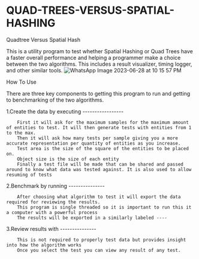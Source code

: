 # QUAD-TREES-VERSUS-SPATIAL-HASHING
Quadtree Versus Spatial Hash

This is a utility program to test whether Spatial Hashing or Quad Trees have a faster overall performance and helping a programmer make a choice between the two algorithms. This includes a result visualizer, timing logger, and other similar tools. 
![WhatsApp Image 2023-06-28 at 10 15 57 PM](https://github.com/Tejasri007/QUAD-TREES-VERSUS-SPATIAL-HASHING/assets/130212732/87e415b1-9977-485a-bafb-d3a2c44a0b40)

How To Use

There are three key components to getting this program to run and getting to benchmarking of the two algorithms.

1.Create the data by executing -----------------

        First it will ask for the maximum samples for the maximum amount of entities to test. It will then generate tests with entities from 1 to the max.
        Then it will ask how many tests per sample giving you a more accurate representation per quantity of entities as you increase.
        Test area is the size of the square of the entities to be placed on.
        Object size is the size of each entity
        Finally a test file will be made that can be shared and passed around to know what data was tested against. It is also used to allow resuming of tests
        
2.Benchmark by running ---------------

        After choosing what algorithm to test it will export the data required for reviewing the results.
        This program is single threaded so it is important to run this it a computer with a powerful process
        The results will be exported in a similarly labeled ----
        
3.Review results with ---------------

        This is not required to properly test data but provides insight into how the algorithm works
        Once you select the test you can view any result of any test.
